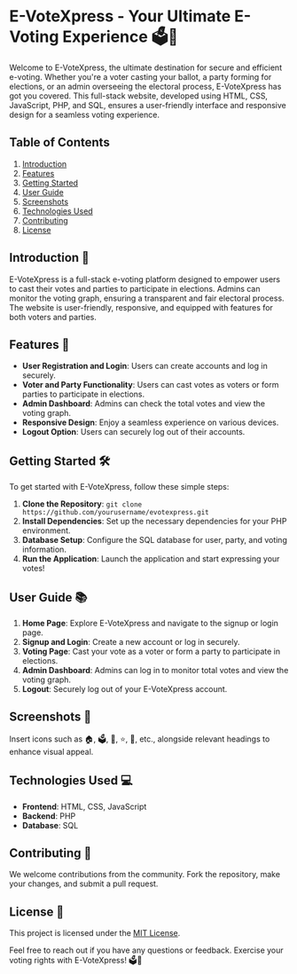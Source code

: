 # E-VoteXpress - Your Ultimate E-Voting Experience 🗳️🚀

Welcome to E-VoteXpress, the ultimate destination for secure and efficient e-voting. Whether you're a voter casting your ballot, a party forming for elections, or an admin overseeing the electoral process, E-VoteXpress has got you covered. This full-stack website, developed using HTML, CSS, JavaScript, PHP, and SQL, ensures a user-friendly interface and responsive design for a seamless voting experience.

## Table of Contents
1. [Introduction](#introduction)
2. [Features](#features)
3. [Getting Started](#getting-started)
4. [User Guide](#user-guide)
5. [Screenshots](#screenshots)
6. [Technologies Used](#technologies-used)
7. [Contributing](#contributing)
8. [License](#license)

## Introduction 🌟

E-VoteXpress is a full-stack e-voting platform designed to empower users to cast their votes and parties to participate in elections. Admins can monitor the voting graph, ensuring a transparent and fair electoral process. The website is user-friendly, responsive, and equipped with features for both voters and parties.

## Features 🚀

- **User Registration and Login**: Users can create accounts and log in securely.
- **Voter and Party Functionality**: Users can cast votes as voters or form parties to participate in elections.
- **Admin Dashboard**: Admins can check the total votes and view the voting graph.
- **Responsive Design**: Enjoy a seamless experience on various devices.
- **Logout Option**: Users can securely log out of their accounts.

## Getting Started 🛠️

To get started with E-VoteXpress, follow these simple steps:

1. **Clone the Repository**: `git clone https://github.com/yourusername/evotexpress.git`
2. **Install Dependencies**: Set up the necessary dependencies for your PHP environment.
3. **Database Setup**: Configure the SQL database for user, party, and voting information.
4. **Run the Application**: Launch the application and start expressing your votes!

## User Guide 📚

1. **Home Page**: Explore E-VoteXpress and navigate to the signup or login page.
2. **Signup and Login**: Create a new account or log in securely.
3. **Voting Page**: Cast your vote as a voter or form a party to participate in elections.
4. **Admin Dashboard**: Admins can log in to monitor total votes and view the voting graph.
5. **Logout**: Securely log out of your E-VoteXpress account.

## Screenshots 📸

Insert icons such as 🏠, 🗳️, 🎉, ⭐, 🚀, etc., alongside relevant headings to enhance visual appeal.

## Technologies Used 💻

- **Frontend**: HTML, CSS, JavaScript
- **Backend**: PHP
- **Database**: SQL

## Contributing 🤝

We welcome contributions from the community. Fork the repository, make your changes, and submit a pull request.

## License 📝

This project is licensed under the [MIT License](LICENSE).

Feel free to reach out if you have any questions or feedback. Exercise your voting rights with E-VoteXpress! 🗳️🚀
